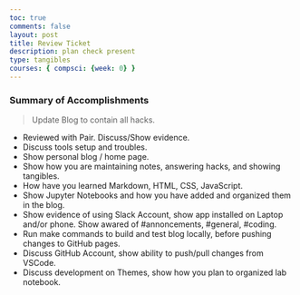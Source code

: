 ```yaml
---
toc: true
comments: false
layout: post
title: Review Ticket
description: plan check present
type: tangibles
courses: { compsci: {week: 0} }
---
```


### Summary of Accomplishments
> Update Blog to contain all hacks.  
- Reviewed with Pair.  Discuss/Show evidence.
- Discuss tools setup and troubles.
- Show personal blog / home page.
- Show how you are maintaining notes, answering hacks, and showing tangibles.  
- How have you learned Markdown, HTML, CSS, JavaScript.
- Show Jupyter Notebooks and how you have added and organized them in the blog.
- Show evidence of using Slack Account, show app installed on Laptop and/or phone.  Show awared of #annoncements, #general, #coding.
- Run make commands to build and test blog locally, before pushing changes to GitHub pages.
- Discuss GitHub Account, show ability to push/pull changes from VSCode.
- Discuss development on Themes, show how you plan to organized lab notebook.